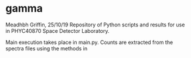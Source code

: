 # gamma
Meadhbh Griffin, 25/10/19
Repository of Python scripts and results for use in PHYC40870 Space Detector Laboratory. 

Main execution takes place in main.py. Counts are extracted from the spectra files using the methods in 